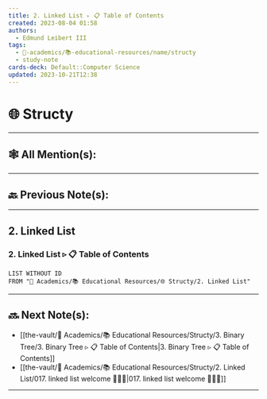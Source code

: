 ```yaml
---
title: 2. Linked List ▹ 📋 Table of Contents
created: 2023-08-04 01:58
authors:
  - Edmund Leibert III
tags:
  - 🔴-academics/📚-educational-resources/name/structy
  - study-note
cards-deck: Default::Computer Science
updated: 2023-10-21T12:38
---
```


# 🌐 Structy

---

## 🕸️ All Mention(s): 

---

## 🔙 Previous Note(s):

---

## 2. Linked List

### 2. Linked List ▹ 📋 **Table of Contents**
```dataview
LIST WITHOUT ID
FROM "🔴 Academics/📚 Educational Resources/🌐 Structy/2. Linked List"
```


---

## 🔜 Next Note(s):
- [[the-vault/🔴 Academics/📚 Educational Resources/Structy/3. Binary Tree/3. Binary Tree ▹ 📋 Table of Contents|3. Binary Tree ▹ 📋 Table of Contents]]
- [[the-vault/🔴 Academics/📚 Educational Resources/Structy/2. Linked List/017. linked list welcome 👨🏻‍🏫|017. linked list welcome 👨🏻‍🏫]]

---
